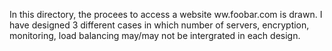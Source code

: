In this directory, the procees to access a website ww.foobar.com is drawn. 
I have designed 3 different cases in which number of servers, encryption, monitoring, load balancing may/may not be intergrated in each design.

